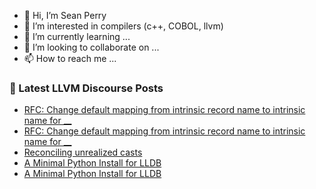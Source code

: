 - 👋 Hi, I’m Sean Perry
- 👀 I’m interested in compilers (c++, COBOL, llvm)
- 🌱 I’m currently learning ...
- 💞️ I’m looking to collaborate on ...
- 📫 How to reach me ...

<!---
s66perry/s66perry is a ✨ special ✨ repository because its `README.md` (this file) appears on your GitHub profile.
You can click the Preview link to take a look at your changes.
--->
### 📕 Latest LLVM Discourse Posts

<!-- DISCOURSE-LLVM:START -->
- [RFC: Change default mapping from intrinsic record name to intrinsic name for __](https://discourse.llvm.org/t/rfc-change-default-mapping-from-intrinsic-record-name-to-intrinsic-name-for/88660#post_2)
- [RFC: Change default mapping from intrinsic record name to intrinsic name for __](https://discourse.llvm.org/t/rfc-change-default-mapping-from-intrinsic-record-name-to-intrinsic-name-for/88660#post_1)
- [Reconciling unrealized casts](https://discourse.llvm.org/t/reconciling-unrealized-casts/88620#post_11)
- [A Minimal Python Install for LLDB](https://discourse.llvm.org/t/a-minimal-python-install-for-lldb/88658#post_6)
- [A Minimal Python Install for LLDB](https://discourse.llvm.org/t/a-minimal-python-install-for-lldb/88658#post_5)
<!-- DISCOURSE-LLVM:END -->
